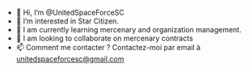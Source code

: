 - 👋 Hi, I’m @UnitedSpaceForceSC
- 👀 I’m interested in Star Citizen.
- 🌱 I am currently learning mercenary and organization management.
- 💞️ I am looking to collaborate on mercenary contracts
- 📫 Comment me contacter ? Contactez-moi par email à unitedspaceforcesc@gmail.com
